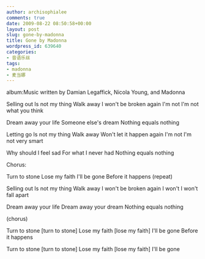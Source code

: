 ```yaml
---
author: archisophialee
comments: true
date: 2009-08-22 08:50:58+00:00
layout: post
slug: gone-by-madonna
title: Gone by Madonna
wordpress_id: 639640
categories:
- 音语乐丝
tags:
- madonna
- 麦当娜
---
```


album:Music
written by Damian Legaffick, Nicola Young, and Madonna

Selling out
Is not my thing
Walk away
I won't be broken again
I'm not
I'm not what you think

Dream away your life
Someone else's dream
Nothing equals nothing

Letting go
Is not my thing
Walk away
Won't let it happen again
I'm not
I'm not very smart

Why should I feel sad
For what I never had
Nothing equals nothing

Chorus:

Turn to stone
Lose my faith
I'll be gone
Before it happens
(repeat)

Selling out
Is not my thing
Walk away
I won't be broken again
I won't
I won't fall apart

Dream away your life
Dream away your dream
Nothing equals nothing

(chorus)

Turn to stone [turn to stone]
Lose my faith [lose my faith]
I'll be gone
Before it happens

Turn to stone [turn to stone]
Lose my faith [lose my faith]
I'll be gone
